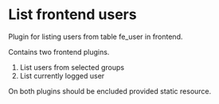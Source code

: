 # List frontend users

Plugin for listing users from table fe_user in frontend.

Contains two frontend plugins.

1. List users from selected groups
2. List currently logged user

On both plugins should be encluded provided static resource.


